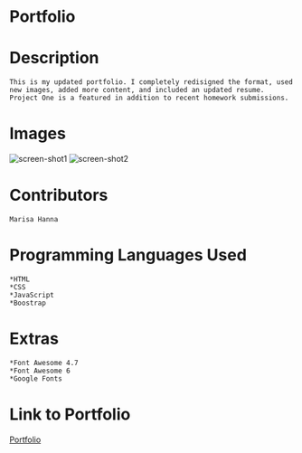 
#   Portfolio



#   Description

    This is my updated portfolio. I completely redisigned the format, used new images, added more content, and included an updated resume. Project One is a featured in addition to recent homework submissions.



#   Images

![screen-shot1](../images/screen-shot1.png)
![screen-shot2](../images/screen-shot2.png)



#   Contributors

    Marisa Hanna



#   Programming Languages Used

    *HTML
    *CSS
    *JavaScript
    *Boostrap



#   Extras

    *Font Awesome 4.7
    *Font Awesome 6
    *Google Fonts


#   Link to Portfolio

[Portfolio](https://marisahanna.github.io/portfolio-2/)
